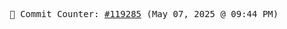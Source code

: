 <p align="center">
    <samp>
        📮 Commit Counter: <a href="https://github.com/Javascript-void0/Javascript-void0/commits/main">#119285</a> (May 07, 2025 @ 09:44 PM)
    </samp>
</p>